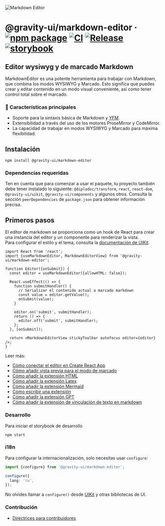 ![Markdown Editor](https://github.com/user-attachments/assets/0b4e5f65-54cf-475f-9c68-557a4e9edb46)

# @gravity-ui/markdown-editor &middot; [![npm package](https://img.shields.io/npm/v/@gravity-ui/markdown-editor)](https://www.npmjs.com/package/@gravity-ui/markdown-editor) [![CI](https://img.shields.io/github/actions/workflow/status/gravity-ui/markdown-editor/ci.yml?branch=main&label=CI)](https://github.com/gravity-ui/markdown-editor/actions/workflows/ci.yml?query=branch:main) [![Release](https://img.shields.io/github/actions/workflow/status/gravity-ui/markdown-editor/release.yml?branch=main&label=Release)](https://github.com/gravity-ui/markdown-editor/actions/workflows/release.yml?query=branch:main) [![storybook](https://img.shields.io/badge/Storybook-deployed-ff4685)](https://preview.gravity-ui.com/md-editor/)

## Editor wysiwyg y de marcado Markdown

MarkdownEditor es una potente herramienta para trabajar con Markdown, que combina los modos WYSIWYG y Marcado. Esto significa que puedes crear y editar contenido en un modo visual conveniente, así como tener control total sobre el marcado.

### 🔧 Características principales

- Soporte para la sintaxis básica de Markdown y [YFM](https://ydocs.tech).
- Extensibilidad a través del uso de los motores ProseMirror y CodeMirror.
- La capacidad de trabajar en modos WYSIWYG y Marcado para máxima flexibilidad.

## Instalación

```shell
npm install @gravity-ui/markdown-editor
```

### Dependencias requeridas

Ten en cuenta que para comenzar a usar el paquete, tu proyecto también debe tener instalado lo siguiente: `@diplodoc/transform`, `react`, `react-dom`, `@gravity-ui/uikit`, `@gravity-ui/components` y algunos otros. Consulta la sección `peerDependencies` de `package.json` para obtener información precisa.

## Primeros pasos

El editor de markdown se proporciona como un hook de React para crear una instancia del editor y un componente para renderizar la vista.\
Para configurar el estilo y el tema, consulta la [documentación de UIKit](https://github.com/gravity-ui/uikit?tab=readme-ov-file#styles).

```tsx
import React from 'react';
import {useMarkdownEditor, MarkdownEditorView} from '@gravity-ui/markdown-editor';

function Editor({onSubmit}) {
  const editor = useMarkdownEditor({allowHTML: false});

  React.useEffect(() => {
    function submitHandler() {
      // Serializar el contenido actual a marcado markdown
      const value = editor.getValue();
      onSubmit(value);
    }

    editor.on('submit', submitHandler);
    return () => {
      editor.off('submit', submitHandler);
    };
  }, [onSubmit]);

  return <MarkdownEditorView stickyToolbar autofocus editor={editor} />;
}
```

Leer más:

- [Cómo conectar el editor en Create React App](https://preview.gravity-ui.com/md-editor/?path=/docs/docs-getting-started-create-react-app--docs)
- [Cómo añadir vista previa para el modo de marcado](https://preview.gravity-ui.com/md-editor/?path=/docs/docs-getting-started-preview--docs)
- [Cómo añadir la extensión HTML](https://preview.gravity-ui.com/md-editor/?path=/docs/docs-extensions-html-block--docs)
- [Cómo añadir la extensión Latex](https://preview.gravity-ui.com/md-editor/?path=/docs/docs-extensions-latex-extension--docs)
- [Cómo añadir la extensión Mermaid](https://preview.gravity-ui.com/md-editor/?path=/docs/docs-extensions-mermaid-extension--docs)
- [Cómo escribir una extensión](https://preview.gravity-ui.com/md-editor/?path=/docs/docs-develop-extension-creation--docs)
- [Cómo añadir la extensión GPT](https://preview.gravity-ui.com/md-editor/?path=/docs/docs-extensions-gpt--docs)
- [Cómo añadir la extensión de vinculación de texto en markdown](https://preview.gravity-ui.com/md-editor/?path=/docs/docs-develop-extension-with-popup--docs)

### Desarrollo

Para iniciar el storybook de desarrollo

```shell
npm start
```

### i18n

Para configurar la internacionalización, solo necesitas usar `configure`:

```typescript
import {configure} from '@gravity-ui/markdown-editor';

configure({
  lang: 'ru',
});
```

No olvides llamar a `configure()` desde [UIKit](https://github.com/gravity-ui/uikit?tab=readme-ov-file#i18n) y otras bibliotecas de UI.

### Contribución

- [Directrices para contribuidores](https://preview.gravity-ui.com/md-editor/?path=/docs/docs-contributing--docs)
